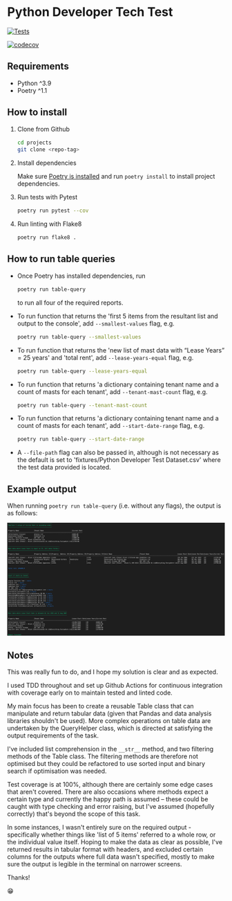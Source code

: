 # Python Developer Tech Test

[![Tests](https://github.com/mattyocode/table-analysis-techtest/workflows/Tests/badge.svg)](https://github.com/mattyocode/table-analysis-techtest/actions?workflow=Tests)

[![codecov](https://codecov.io/gh/mattyocode/table-analysis-techtest/branch/main/graph/badge.svg?token=VM1SWZJRFW)](https://codecov.io/gh/mattyocode/table-analysis-techtest)

## Requirements

- Python ^3.9
- Poetry ^1.1

## How to install

1. Clone from Github

   ```bash
   cd projects
   git clone <repo-tag>
   ```

2. Install dependencies

   Make sure [Poetry is installed](https://python-poetry.org/docs/) and run `poetry install` to install project dependencies.

3. Run tests with Pytest

   ```bash
   poetry run pytest --cov
   ```

4. Run linting with Flake8

   ```bash
   poetry run flake8 .
   ```

## How to run table queries

- Once Poetry has installed dependencies, run

  ```bash
  poetry run table-query
  ```

  to run all four of the required reports.

- To run function that returns the 'first 5 items from the resultant list and output to the console', add `--smallest-values` flag, e.g.

  ```bash
  poetry run table-query --smallest-values
  ```

- To run function that returns the 'new list of mast data with “Lease Years” = 25 years' and 'total rent', add `--lease-years-equal` flag, e.g.

  ```bash
  poetry run table-query --lease-years-equal
  ```

- To run function that returns 'a dictionary containing tenant name and a count of masts for each tenant', add `--tenant-mast-count` flag, e.g.

  ```bash
  poetry run table-query --tenant-mast-count
  ```

- To run function that returns 'a dictionary containing tenant name and a count of masts for each tenant', add `--start-date-range` flag, e.g.

  ```bash
  poetry run table-query --start-date-range
  ```

- A `--file-path` flag can also be passed in, although is not necessary as the default is set to 'fixtures/Python Developer Test Dataset.csv' where the test data provided is located.

## Example output

When running `poetry run table-query` (i.e. without any flags), the output is as follows:

![Terminal output screengrab](https://github.com/mattyocode/images/blob/main/table-analysis-techtest/table-analysis-screengrab.png)

## Notes

This was really fun to do, and I hope my solution is clear and as expected.

I used TDD throughout and set up Github Actions for continuous integration with coverage early on to maintain tested and linted code.

My main focus has been to create a reusable Table class that can manipulate and return tabular data (given that Pandas and data analysis libraries shouldn't be used). More complex operations on table data are undertaken by the QueryHelper class, which is directed at satisfying the output requirements of the task.

I've included list comprehension in the `__str__` method, and two filtering methods of the Table class. The filtering methods are therefore not optimised but they could be refactored to use sorted input and binary search if optimisation was needed.

Test coverage is at 100%, although there are certainly some edge cases that aren't covered. There are also occasions where methods expect a certain type and currently the happy path is assumed – these could be caught with type checking and error raising, but I've assumed (hopefully correctly) that's beyond the scope of this task.

In some instances, I wasn't entirely sure on the required output - specifically whether things like 'list of 5 items' referred to a whole row, or the individual value itself. Hoping to make the data as clear as possible, I've returned results in tabular format with headers, and excluded certain columns for the outputs where full data wasn't specified, mostly to make sure the output is legible in the terminal on narrower screens.

Thanks!

:grin:

